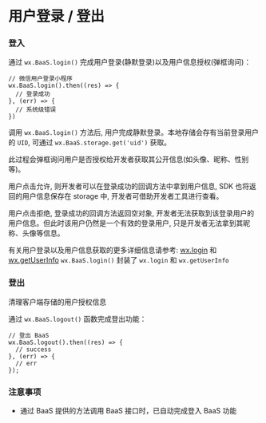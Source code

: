 # 用户登录 / 登出

### 登入

通过 `wx.BaaS.login()` 完成用户登录(静默登录)以及用户信息授权(弹框询问)：

```
// 微信用户登录小程序
wx.BaaS.login().then((res) => {
  // 登录成功
}, (err) => {
  // 系统级错误
})
```

调用 `wx.BaaS.login()` 方法后, 用户完成静默登录。本地存储会存有当前登录用户的 `UID`, 可通过 `wx.BaaS.storage.get('uid')` 获取。

此过程会弹框询问用户是否授权给开发者获取其公开信息(如头像、昵称、性别等)。

用户点击允许, 则开发者可以在登录成功的回调方法中拿到用户信息,  SDK 也将返回的用户信息保存在 storage 中, 开发者可借助开发者工具进行查看。

用户点击拒绝, 登录成功的回调方法返回空对象, 开发者无法获取到该登录用户的用户信息。但此时该用户仍然是一个有效的登录用户, 只是开发者无法拿到其昵称、头像等信息。

有关用户登录以及用户信息获取的更多详细信息请参考: [wx.login](https://mp.weixin.qq.com/debug/wxadoc/dev/api/api-login.html#wxloginobject) 和 [wx.getUserInfo](https://mp.weixin.qq.com/debug/wxadoc/dev/api/open.html#wxgetuserinfoobject) `wx.BaaS.login()` 封装了 `wx.login` 和 `wx.getUserInfo`

### 登出

清理客户端存储的用户授权信息

通过 `wx.BaaS.logout()` 函数完成登出功能：

```
// 登出 BaaS
wx.BaaS.logout().then((res) => {
  // success
}, (err) => {
  // err
});
```



### 注意事项

- 通过 BaaS 提供的方法调用 BaaS 接口时，已自动完成登入 BaaS 功能